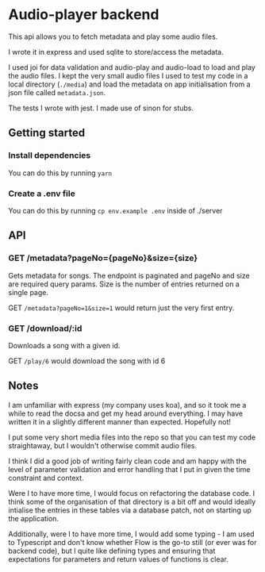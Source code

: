 # Audio-player backend

This api allows you to fetch metadata and play some audio files.

I wrote it in express and used sqlite to store/access the metadata.

I used joi for data validation and audio-play and audio-load to load and play the audio files. I kept the very small audio files I used to test my code in a local directory (`./media`) and load the metadata on app initialisation from a json file called `metadata.json`.

The tests I wrote with jest. I made use of sinon for stubs.

## Getting started

### Install dependencies

You can do this by running `yarn`

### Create a .env file

You can do this by running `cp env.example .env` inside of ./server

## API

### GET /metadata?pageNo={pageNo}&size={size}

Gets metadata for songs. The endpoint is paginated and pageNo and size are required query params. Size is the number of entries returned on a single page.

GET `/metadata?pageNo=1&size=1` would return just the very first entry.

### GET /download/:id

Downloads a song with a given id.

GET `/play/6` would download the song with id 6

## Notes

I am unfamiliar with express (my company uses koa), and so it took me a while to read the docsa and get my head around everything. I may have written it in a slightly different manner than expected. Hopefully not!

I put some very short media files into the repo so that you can test my code straightaway, but I wouldn't otherwise commit audio files.

I think I did a good job of writing fairly clean code and am happy with the level of parameter validation and error handling that I put in given the time constraint and context.

Were I to have more time, I would focus on refactoring the database code. I think some of the organisation of that directory is a bit off and would ideally intialise the entries in these tables via a database patch, not on starting up the application.

Additionally, were I to have more time, I would add some typing - I am used to Typescript and don't know whether Flow is the go-to still (or ever was for backend code), but I quite like defining types and ensuring that expectations for parameters and return values of functions is clear. 
